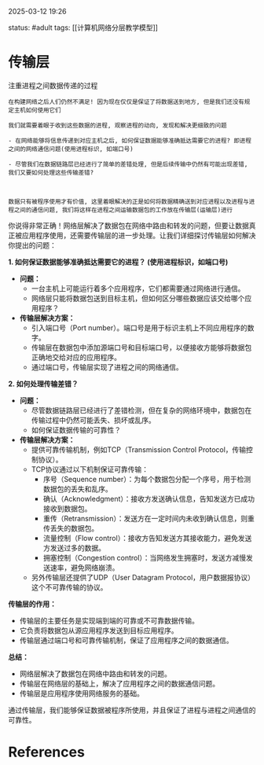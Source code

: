 2025-03-12    19:26

status: #adult 
tags: [[计算机网络分层教学模型]]

# 传输层

注重进程之间数据传递的过程

```
在构建网络之后人们仍然不满足! 因为现在仅仅是保证了将数据送到地方, 但是我们还没有规定主机如何使用它们

我们就需要着眼于收到这些数据的进程, 观察进程的动向, 发现和解决更细致的问题

- 在网络能够将信息传递到对应主机之后, 如何保证数据能够准确抵达需要它的进程? 即进程之间的网络通信问题(使用进程标识, 如端口号)

- 尽管我们在数据链路层已经进行了简单的差错处理, 但是后续传输中仍然有可能出现差错, 我们又要如何处理这些传输差错?

  

数据只有被程序使用才有价值, 这里着眼解决的正是如何将数据精确送到对应进程以及进程与进程之间的通信问题, 我们将这样在进程之间运输数据包的工作放在传输层(运输层)进行
```

你说得非常正确！网络层解决了数据包在网络中路由和转发的问题，但要让数据真正被应用程序使用，还需要传输层的进一步处理。让我们详细探讨传输层如何解决你提出的问题：

**1. 如何保证数据能够准确抵达需要它的进程？ (使用进程标识，如端口号)**

- **问题：**
    - 一台主机上可能运行着多个应用程序，它们都需要通过网络进行通信。
    - 网络层只能将数据包送到目标主机，但如何区分哪些数据应该交给哪个应用程序？
- **传输层解决方案：**
    - 引入端口号（Port number）。端口号是用于标识主机上不同应用程序的数字。
    - 传输层在数据包中添加源端口号和目标端口号，以便接收方能够将数据包正确地交给对应的应用程序。
    - 通过端口号，传输层实现了进程之间的网络通信。

**2. 如何处理传输差错？**

- **问题：**
    - 尽管数据链路层已经进行了差错检测，但在复杂的网络环境中，数据包在传输过程中仍然可能丢失、损坏或乱序。
    - 如何保证数据传输的可靠性？
- **传输层解决方案：**
    - 提供可靠传输机制，例如TCP（Transmission Control Protocol，传输控制协议）。
    - TCP协议通过以下机制保证可靠传输：
        - 序号（Sequence number）：为每个数据包分配一个序号，用于检测数据包的丢失和乱序。
        - 确认（Acknowledgment）：接收方发送确认信息，告知发送方已成功接收到数据包。
        - 重传（Retransmission）：发送方在一定时间内未收到确认信息，则重传丢失的数据包。
        - 流量控制（Flow control）：接收方告知发送方其接收能力，避免发送方发送过多的数据。
        - 拥塞控制（Congestion control）：当网络发生拥塞时，发送方减慢发送速率，避免网络崩溃。
    - 另外传输层还提供了UDP（User Datagram Protocol，用户数据报协议）这个不可靠传输的协议。

**传输层的作用：**

- 传输层的主要任务是实现端到端的可靠或不可靠数据传输。
- 它负责将数据包从源应用程序发送到目标应用程序。
- 传输层通过端口号和可靠传输机制，保证了应用程序之间的数据通信。

**总结：**

- 网络层解决了数据包在网络中路由和转发的问题。
- 传输层在网络层的基础上，解决了应用程序之间的数据通信问题。
- 传输层是应用程序使用网络服务的基础。

通过传输层，我们能够保证数据被程序所使用，并且保证了进程与进程之间通信的可靠性。
# References
